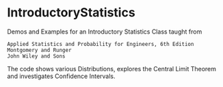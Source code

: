 # IntroductoryStatistics

Demos and Examples for an Introductory Statistics Class
taught from

```
Applied Statistics and Probability for Engineers, 6th Edition
Montgomery and Runger
John Wiley and Sons
```

The code shows various Distributions,
explores the Central Limit Theorem
and investigates Confidence Intervals.
